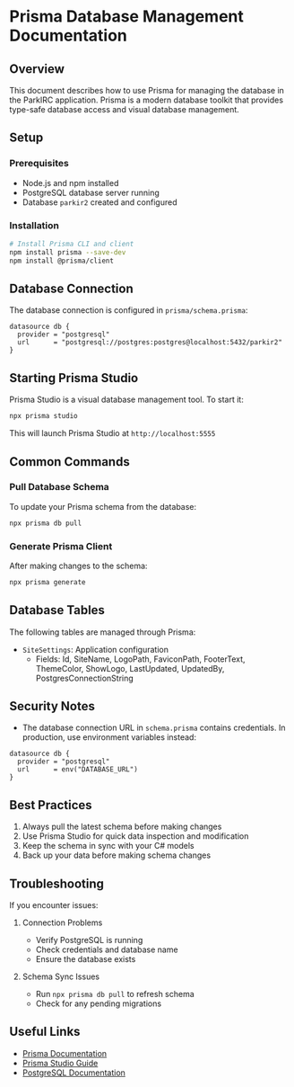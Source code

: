 # Prisma Database Management Documentation

## Overview
This document describes how to use Prisma for managing the database in the ParkIRC application. Prisma is a modern database toolkit that provides type-safe database access and visual database management.

## Setup

### Prerequisites
- Node.js and npm installed
- PostgreSQL database server running
- Database `parkir2` created and configured

### Installation
```bash
# Install Prisma CLI and client
npm install prisma --save-dev
npm install @prisma/client
```

## Database Connection
The database connection is configured in `prisma/schema.prisma`:

```prisma
datasource db {
  provider = "postgresql"
  url      = "postgresql://postgres:postgres@localhost:5432/parkir2"
}
```

## Starting Prisma Studio
Prisma Studio is a visual database management tool. To start it:

```bash
npx prisma studio
```

This will launch Prisma Studio at `http://localhost:5555`

## Common Commands

### Pull Database Schema
To update your Prisma schema from the database:
```bash
npx prisma db pull
```

### Generate Prisma Client
After making changes to the schema:
```bash
npx prisma generate
```

## Database Tables
The following tables are managed through Prisma:

- `SiteSettings`: Application configuration
  - Fields: Id, SiteName, LogoPath, FaviconPath, FooterText, ThemeColor, ShowLogo, LastUpdated, UpdatedBy, PostgresConnectionString

## Security Notes
- The database connection URL in `schema.prisma` contains credentials. In production, use environment variables instead:
```prisma
datasource db {
  provider = "postgresql"
  url      = env("DATABASE_URL")
}
```

## Best Practices
1. Always pull the latest schema before making changes
2. Use Prisma Studio for quick data inspection and modification
3. Keep the schema in sync with your C# models
4. Back up your data before making schema changes

## Troubleshooting
If you encounter issues:

1. Connection Problems
   - Verify PostgreSQL is running
   - Check credentials and database name
   - Ensure the database exists

2. Schema Sync Issues
   - Run `npx prisma db pull` to refresh schema
   - Check for any pending migrations

## Useful Links
- [Prisma Documentation](https://www.prisma.io/docs/)
- [Prisma Studio Guide](https://www.prisma.io/docs/concepts/components/prisma-studio)
- [PostgreSQL Documentation](https://www.postgresql.org/docs/)
